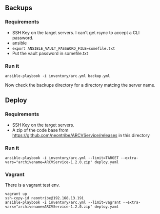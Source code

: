 ## Backups

### Requirements

 * SSH Key on the target servers.  I can't get rsync to accept a CLI password.
 * ansible
 * ```export ANSIBLE_VAULT_PASSWORD_FILE=somefile.txt```
 * Put the vault password in somefile.txt

### Run it

    ansible-playbook -i inventory/arc.yml backup.yml

Now check the backups directory for a directory matcing the server name.

## Deploy

### Requirements

 * SSH Key on the target servers.
 * A zip of the code base from https://github.com/neontribe/ARCVService/releases in this directory

### Run it

    ansible-playbook -i inventory/arc.yml --limit=TARGET --extra-vars="archivename=ARCVService-1.2.0.zip" deploy.yaml

### Vagrant

There is a vagrant test env.

    vagrant up
    ssh-copy-id neontribe@192.168.13.191
    ansible-playbook -i inventory/arc.yml --limit=vagrant --extra-vars="archivename=ARCVService-1.2.0.zip" deploy.yaml
